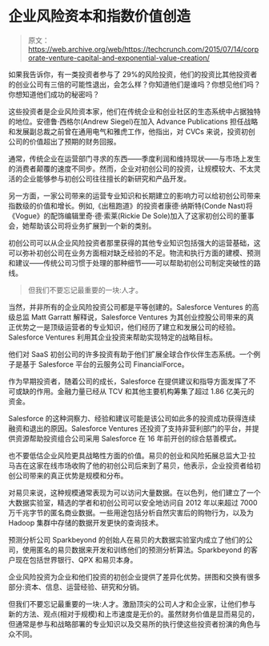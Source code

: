 # 企业风险资本和指数价值创造 

> 原文：<https://web.archive.org/web/https://techcrunch.com/2015/07/14/corporate-venture-capital-and-exponential-value-creation/>

如果我告诉你，有一类投资者参与了 29%的风险投资，他们的投资比其他投资者的创业公司有三倍的可能性退出，会怎么样？你知道他们是谁吗？你想见他们吗？你想知道他们成功的秘密吗？

这些投资者是企业风险资本家，他们在传统企业和创业社区的生态系统中占据独特的地位。安德鲁·西格尔(Andrew Siegel)在加入 Advance Publications 担任战略和发展副总裁之前曾在通用电气和雅虎工作，他指出，对 CVCs 来说，投资初创公司的价值超出了预期的财务回报。

通常，传统企业在运营部门寻求的东西——季度利润和维持现状——与市场上发生的消费者颠覆的速度不同步。然而，企业对初创公司的投资，让规模较大、不太灵活的企业能够参与初创公司往往擅长的新研究和产品开发。

另一方面，一家公司带来的运营专业知识和长期建立的影响力可以给初创公司带来指数级的价值和增长。例如,《出租跑道》的投资者康德·纳斯特(Conde Nast)将《Vogue》的配饰编辑里奇·德·索莱(Rickie De Sole)加入了这家初创公司的董事会，她帮助该公司将业务扩展到一个新的类别。

初创公司可以从企业风险投资者那里获得的其他专业知识包括强大的运营基础，这可以弥补初创公司在业务方面相对缺乏经验的不足。物流和执行方面的建模、预测和建议——传统公司习惯于处理的那种细节——可以帮助初创公司制定突破性的路线。

> 但我们不要忘记最重要的一块:人才。

当然，并非所有的企业风险投资公司都是平等创建的。Salesforce Ventures 的高级总监 Matt Garratt 解释说，Salesforce Ventures 为其创业控股公司带来的真正优势之一是顶级运营者的专业知识，他们经历了建立和发展公司的经验。Salesforce Ventures 利用其企业投资来帮助实现特定的战略目标。

他们对 SaaS 初创公司的许多投资有助于他们扩展全球合作伙伴生态系统。一个例子是基于 Salesforce 平台的云服务公司 FinancialForce。

作为早期投资者，随着公司的成长，Salesforce 在提供建议和指导方面发挥了不可或缺的作用。金融力量已经从 TCV 和其他主要机构筹集了超过 1.86 亿美元的资金。

Salesforce 的这种洞察力、经验和建议可能是该公司如此多的投资成功获得连续融资和退出的原因。Salesforce Ventures 还投资了支持非营利部门的平台，并提供资源帮助投资组合公司采用 Salesforce 在 16 年前开创的综合慈善模式。

也不要低估企业风险更具战略性方面的价值。易贝的创业和风险拓展总监大卫·拉马吉在这家在线市场收购了他的初创公司后来到了易贝，他表示，企业投资者给初创公司带来的真正优势是规模和分布。

对易贝来说，这种规模通常表现为可以访问大量数据。在以色列，他们建立了一个大数据实验室，精选的学者和初创公司可以安全地访问自 2012 年以来超过 7000 万千兆字节的匿名商业数据。一些用途包括分析自然灾害后的购物行为，以及为 Hadoop 集群中存储的数据开发更快的查询技术。

预测分析公司 Sparkbeyond 的创始人在易贝的大数据实验室内成立了他们的公司，使用匿名的易贝数据来开发和训练他们的预测分析算法。Sparkbeyond 的客户现在包括世界银行、QPX 和易贝本身。

企业风险投资为企业和他们投资的初创企业提供了差异化优势。拼图和交换有很多部分:资本、信息、运营经验、研究和分销。

但我们不要忘记最重要的一块:人才。激励顶尖的公司人才和企业家，让他们参与新的方法、观点(相对于规模)和上市速度是无价的。虽然财务价值是显而易见的，但通常是参与和战略部署的专业知识以及交易所的执行使这些投资者扮演的角色与众不同。